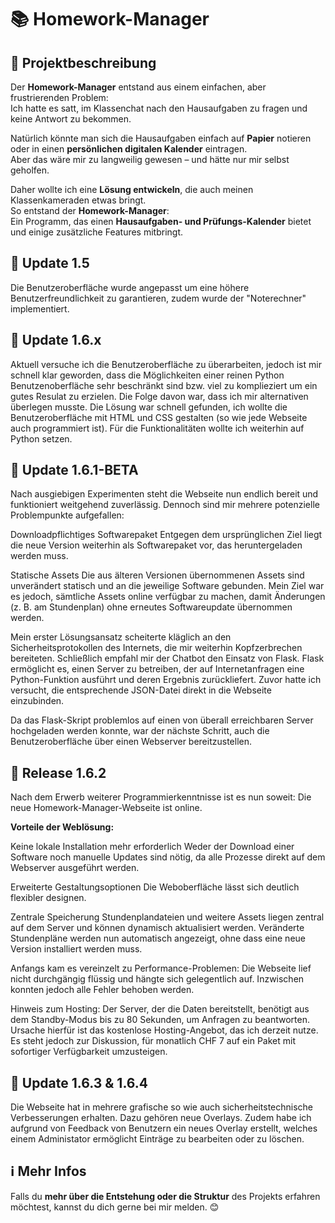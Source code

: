 # 📚 Homework-Manager

## 📝 Projektbeschreibung

Der **Homework-Manager** entstand aus einem einfachen, aber frustrierenden Problem:  
Ich hatte es satt, im Klassenchat nach den Hausaufgaben zu fragen und keine Antwort zu bekommen.  

Natürlich könnte man sich die Hausaufgaben einfach auf **Papier** notieren oder in einen **persönlichen digitalen Kalender** eintragen.  
Aber das wäre mir zu langweilig gewesen – und hätte nur mir selbst geholfen.  

Daher wollte ich eine **Lösung entwickeln**, die auch meinen Klassenkameraden etwas bringt.  
So entstand der **Homework-Manager**:  
Ein Programm, das einen **Hausaufgaben- und Prüfungs-Kalender** bietet und einige zusätzliche Features mitbringt.  

## 🔄️ Update 1.5 
Die Benutzeroberfläche wurde angepasst um eine höhere Benutzerfreundlichkeit zu garantieren, zudem wurde der "Noterechner" implementiert.

## 🔄️ Update 1.6.x
Aktuell versuche ich die Benutzeroberfläche zu überarbeiten, jedoch ist mir schnell klar geworden, dass die Möglichkeiten einer reinen Python Benutzenoberfläche sehr beschränkt sind bzw. viel zu komplieziert um ein gutes Resulat zu erzielen. Die Folge davon war, dass ich mir alternativen überlegen musste. Die Lösung war schnell gefunden, ich wollte die Benutzeroberfläche mit HTML und CSS gestalten (so wie jede Webseite auch programmiert ist). Für die Funktionalitäten wollte ich weiterhin auf Python setzen. 

## 🔄 Update 1.6.1-BETA
Nach ausgiebigen Experimenten steht die Webseite nun endlich bereit und funktioniert weitgehend zuverlässig. Dennoch sind mir mehrere potenzielle Problempunkte aufgefallen:

Downloadpflichtiges Softwarepaket
Entgegen dem ursprünglichen Ziel liegt die neue Version weiterhin als Softwarepaket vor, das heruntergeladen werden muss.

Statische Assets
Die aus älteren Versionen übernommenen Assets sind unverändert statisch und an die jeweilige Software gebunden. Mein Ziel war es jedoch, sämtliche Assets online verfügbar zu machen, damit Änderungen (z. B. am Stundenplan) ohne erneutes Softwareupdate übernommen werden.

Mein erster Lösungsansatz scheiterte kläglich an den Sicherheitsprotokollen des Internets, die mir weiterhin Kopfzerbrechen bereiteten. Schließlich empfahl mir der Chatbot den Einsatz von Flask. Flask ermöglicht es, einen Server zu betreiben, der auf Internetanfragen eine Python-Funktion ausführt und deren Ergebnis zurückliefert. Zuvor hatte ich versucht, die entsprechende JSON-Datei direkt in die Webseite einzubinden.

Da das Flask-Skript problemlos auf einen von überall erreichbaren Server hochgeladen werden konnte, war der nächste Schritt, auch die Benutzeroberfläche über einen Webserver bereitzustellen.

## 🔄 Release 1.6.2
Nach dem Erwerb weiterer Programmierkenntnisse ist es nun soweit: Die neue Homework-Manager-Webseite ist online.

**Vorteile der Weblösung:**

Keine lokale Installation mehr erforderlich
Weder der Download einer Software noch manuelle Updates sind nötig, da alle Prozesse direkt auf dem Webserver ausgeführt werden.

Erweiterte Gestaltungsoptionen
Die Weboberfläche lässt sich deutlich flexibler designen.

Zentrale Speicherung
Stundenplandateien und weitere Assets liegen zentral auf dem Server und können dynamisch aktualisiert werden. Veränderte Stundenpläne werden nun automatisch angezeigt, ohne dass eine neue Version installiert werden muss.

Anfangs kam es vereinzelt zu Performance-Problemen: Die Webseite lief nicht durchgängig flüssig und hängte sich gelegentlich auf. Inzwischen konnten jedoch alle Fehler behoben werden.

Hinweis zum Hosting:
Der Server, der die Daten bereitstellt, benötigt aus dem Standby-Modus bis zu 80 Sekunden, um Anfragen zu beantworten. Ursache hierfür ist das kostenlose Hosting-Angebot, das ich derzeit nutze. Es steht jedoch zur Diskussion, für monatlich CHF 7 auf ein Paket mit sofortiger Verfügbarkeit umzusteigen.

## 🔄️ Update 1.6.3 & 1.6.4

Die Webseite hat in mehrere grafische so wie auch sicherheitstechnische Verbesserungen erhalten. Dazu gehören neue Overlays. Zudem habe ich aufgrund von Feedback von Benutzern ein neues Overlay erstellt, welches einem Administator ermöglicht Einträge zu bearbeiten oder zu löschen.

## ℹ️ Mehr Infos

Falls du **mehr über die Entstehung oder die Struktur** des Projekts erfahren möchtest, kannst du dich gerne bei mir melden. 😊
